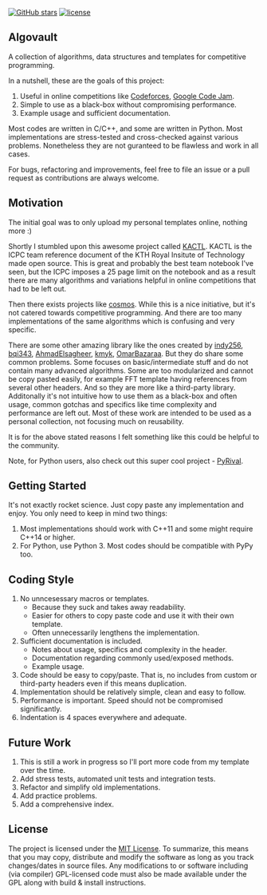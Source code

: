[![GitHub stars](https://img.shields.io/github/stars/sgtlaugh/algovault.svg?style=flat&label=star)](https://github.com/sgtlaugh/algovault/)
[![license](https://img.shields.io/github/license/sgtlaugh/algovault.svg?style=flat-square)](https://github.com/sgtlaugh/algovault/blob/master/LICENSE)

## Algovault
A collection of algorithms, data structures and templates for competitive programming.

In a nutshell, these are the goals of this project:
  1. Useful in online competitions like [Codeforces](https://codeforces.com/), [Google Code Jam](https://codingcompetitions.withgoogle.com/codejam).
  2. Simple to use as a black-box without compromising performance.
  3. Example usage and sufficient documentation.

Most codes are written in C/C++, and some are written in Python. Most implementations are stress-tested and cross-checked against various problems. Nonetheless they are not guranteed to be flawless and work in all cases.

For bugs, refactoring and improvements, feel free to file an issue or a pull request as contributions are always welcome.

## Motivation
The initial goal was to only upload my personal templates online, nothing more :)

Shortly I stumbled upon this awesome project called [KACTL](https://github.com/kth-competitive-programming/kactl). KACTL is the ICPC team reference document of the KTH Royal Insitute of Technology made open source. This is great and probably the best team notebook I've seen, but the ICPC imposes a 25 page limit on the notebook and as a result there are many algorithms and variations helpful in online competitions that had to be left out.

Then there exists projects like [cosmos](https://github.com/OpenGenus/cosmos). While this is a nice initiative, but it's not catered towards competitive programming. And there are too many implementations of the same algorithms which is confusing and very specific.

There are some other amazing library like the ones created by [indy256](https://github.com/indy256/codelibrary), [bqi343](https://github.com/bqi343/USACO), [AhmadElsagheer](https://github.com/AhmadElsagheer/Competitive-programming-library), [kmyk](https://github.com/kmyk/competitive-programming-library), [OmarBazaraa](https://github.com/OmarBazaraa/Competitive-Programming). But they do share some common problems. Some focuses on basic/intermediate stuff and do not contain many advanced algorithms. Some are too modularized and cannot be copy pasted easily, for example FFT template having references from several other headers. And so they are more like a third-party library. Additonally it's not intuitive how to use them as a black-box and often usage, common gotchas and specifics like time complexity and performance are left out. Most of these work are intended to be used as a personal collection, not focusing much on reusability.

It is for the above stated reasons I felt something like this could be helpful to the community.

Note, for Python users, also check out this super cool project - [PyRival](https://github.com/cheran-senthil/PyRival).

## Getting Started
It's not exactly rocket science. Just copy paste any implementation and enjoy. You only need to keep in mind two things:
1. Most implementations should work with C++11 and some might require C++14 or higher.
2. For Python, use Python 3. Most codes should be compatible with PyPy too.

## Coding Style
1. No unncesessary macros or templates.
   * Because they suck and takes away readability.
   * Easier for others to copy paste code and use it with their own template.
   * Often unnecessarily lengthens the implementation.
2. Sufficient documentation is included.
   * Notes about usage, specifics and complexity in the header.
   * Documentation regarding commonly used/exposed methods.
   * Example usage.
3. Code should be easy to copy/paste. That is, no includes from custom or third-party headers even if this means duplication.
4. Implementation should be relatively simple, clean and easy to follow.
5. Performance is important. Speed should not be compromised significantly.
6. Indentation is 4 spaces everywhere and adequate.

## Future Work
1. This is still a work in progress so I'll port more code from my template over the time.
2. Add stress tests, automated unit tests and integration tests.
3. Refactor and simplify old implementations.
4. Add practice problems.
5. Add a comprehensive index.

## License
The project is licensed under the [MIT License](https://github.com/sgtlaugh/algovault/blob/master/LICENSE). To summarize, this means that you may copy, distribute and modify the software as long as you track changes/dates in source files. Any modifications to or software including (via compiler) GPL-licensed code must also be made available under the GPL along with build & install instructions.
